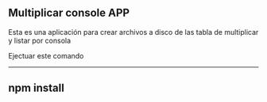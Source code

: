## Multiplicar console APP

Esta es una aplicación para crear archivos a disco de las tabla de multiplicar y listar por consola

Ejectuar este comando

------------------------
npm install
------------------------